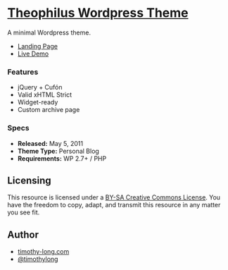 # [Theophilus Wordpress Theme](http://timothy-long.com/theophilus)

A minimal Wordpress theme.

* [Landing Page](http://timothy-long.com/theophilus)
* [Live Demo](http://timothy-long.com/theophilus/demo)

### Features

* jQuery + Cuf&oacute;n
* Valid xHTML Strict
* Widget-ready
* Custom archive page

### Specs

* **Released:** May 5, 2011
* **Theme Type:** Personal Blog
* **Requirements:** WP 2.7+ / PHP

## Licensing

This resource is licensed under a [BY-SA Creative Commons License](http://creativecommons.org/licenses/by-sa/3.0/). You have the freedom to copy, adapt, and transmit this resource in any matter you see fit.

## Author

* [timothy-long.com](http://timothy-long.com)
* [@timothylong](http://twitter.com/timothylong)
